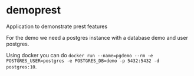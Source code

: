 # demoprest

Application to demonstrate prest features

For the demo we need a postgres instance with a database demo and user postgres.

Using docker you can do `docker run --name=pgdemo --rm -e POSTGRES_USER=postgres -e POSTGRES_DB=demo -p 5432:5432 -d postgres:10`.
